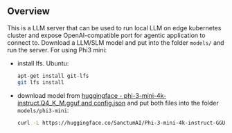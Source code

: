 ## Overview
This is a LLM server that can be used to run local LLM on edge kubernetes cluster and expose OpenAI-compatible port for agentic application to connect to. 
Download a LLM/SLM model and put into the folder `models/` and run the server.
For using Phi3 mini:

- install lfs.
  Ubuntu:

  ```bash
  apt-get install git-lfs
  git lfs install 
  ```

- download model from [huggingface - phi-3-mini-4k-instruct.Q4_K_M.gguf and config.json](https://huggingface.co/SanctumAI/Phi-3-mini-4k-instruct-GGUF/tree/main) and put both files into the folder `models/phi3-mini`:

  ```bash
  curl -L https://huggingface.co/SanctumAI/Phi-3-mini-4k-instruct-GGUF/resolve/main/phi-3-mini-4k-instruct.Q4_K_M.gguf?download=true --output phi-3-mini-4k-instruct.Q4_K_M.gguf
  ```

